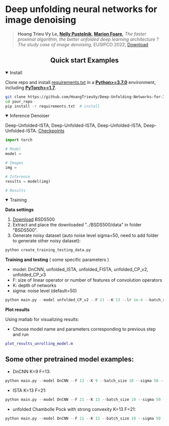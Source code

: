 # Deep unfolding neural networks for image denoising

> **Hoang Trieu Vy Le, [Nelly Pustelnik](https://perso.ens-lyon.fr/nelly.pustelnik/), [Marion Foare](https://perso.ens-lyon.fr/marion.foare/),**
*The faster proximal algorithm, the better unfolded deep learning architecture ? The study case of image denoising,*
EUSIPCO 2022, [Download](https://hal.archives-ouvertes.fr/hal-03621538/document)

## <div align="center">Quick start Examples </div>

<details open>
<summary>Install</summary>

Clone repo and install [requirements.txt](https://github.com/HoangTrieuVy/Deep-Unfolding-Networks-for-Image-Denoising/blob/main/requirements.txt) in a
[**Python>=3.7.0**](https://www.python.org/) environment, including
[**PyTorch>=1.7**](https://pytorch.org/get-started/locally/).

```bash
git clone https://github.com/HoangTrieuVy/Deep-Unfolding-Networks-for-Image-Denoising  # clone
cd your_repo
pip install -r requirements.txt  # install
```

</details>
<details open>
<summary>Inference Denoiser</summary>

Deep-Unfolded-ISTA, Deep-Unfolded-ISTA, Deep-Unfolded-ISTA, Deep-Unfolded-ISTA. [Checkpoints](https://github.com/HoangTrieuVy/Deep-Unfolding-Networks-for-Image-Denoising/tree/main/checkpoints)

```python
import torch

# Model
model = 

# Images
img = 

# Inference
results = model(img)

# Results
```

</details>

<details open>
<summary>Training</summary>

**Data settings**

1. [Download](http://www.eecs.berkeley.edu/Research/Projects/CS/vision/grouping/BSR/BSR_bsds500.tgz) BSDS500 
2. Extract and place the downloaded "../BSDS500/data" in folder "BSDS500".
3. Generate noisy dataset (auto noise level sigma=50, need to add folder to generate other noisy dataset): 

```python
python create_training_testing_data.py
```

**Training and testing** ( some specific parameters )
- model: DnCNN, unfolded_ISTA, unfolded_FISTA, unfolded_CP_v2, unfolded_CP_v3
- F: size of linear operator or number of features of convolution operators
- K: depth of networks
- sigma: noise level (default=50)

```python
python main.py --model unfolded_CP_v2 --F 21 --K 13 --lr 1e-4 --batch_size 10 --sigma 50 --num_epochs 500
```

**Plot results**

Using matlab for visualizing results:
- Choose model name and parameters corresponding to previous step and run

```matlab
plot_results_unrolling_model.m
```
</details>


## Some other pretrained model examples:

- DnCNN K=9 F=13: 

```python
python main.py --model DnCNN --F 13 --K 9 --batch_size 10 --sigma 50 --num_epochs 500
```

- ISTA K=13 F=21:

```python
python main.py --model DnCNN --F 21 --K 13 --batch_size 10 --sigma 50 --num_epochs 500
```

- unfolded Chambolle Pock with strong convexity K=13 F=21: 

```python
python main.py --model DnCNN --F 21 --K 13 --batch_size 10 --sigma 50 --num_epochs 500
```
